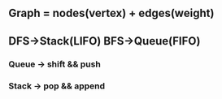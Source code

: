 ## Graph = nodes(vertex) + edges(weight) 

## DFS->Stack(LIFO) BFS->Queue(FIFO)

### Queue -> shift && push

### Stack -> pop && append
